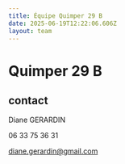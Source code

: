 ```yaml
---
title: Équipe Quimper 29 B
date: 2025-06-19T12:22:06.606Z
layout: team
---
```


# Quimper 29 B



## contact 

Diane GERARDIN

06 33 75 36 31

diane.gerardin@gmail.com

